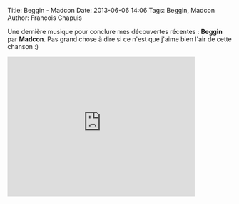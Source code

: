 Title: Beggin - Madcon
Date: 2013-06-06 14:06
Tags: Beggin, Madcon
Author: François Chapuis

Une dernière musique pour conclure mes découvertes récentes : **Beggin** par **Madcon**. Pas grand chose à dire si ce n'est que j'aime bien l'air de cette chanson :)

<iframe width="420" height="315" src="http://www.youtube.com/embed/zrFI2gJSuwA" frameborder="0" allowfullscreen></iframe>
